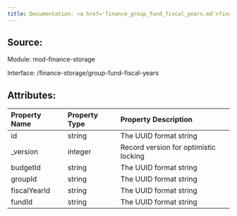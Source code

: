 ```yaml
---
title: Documentation: <a href='finance_group_fund_fiscal_years.md'>finance_group_fund_fiscal_years</a>
---
```

## Source:

Module: mod-finance-storage

Interface: /finance-storage/group-fund-fiscal-years

## Attributes:

| Property Name   | Property Type   | Property Description                  |
|:----------------|:----------------|:--------------------------------------|
| id              | string          | The UUID format string                |
| _version        | integer         | Record version for optimistic locking |
| budgetId        | string          | The UUID format string                |
| groupId         | string          | The UUID format string                |
| fiscalYearId    | string          | The UUID format string                |
| fundId          | string          | The UUID format string                |

